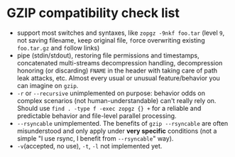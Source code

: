 # GZIP compatibility check list
- support most switches and syntaxes, like `zopgz -9nkf foo.tar` (level `9`, not saving file`n`ame, `k`eep original file, `f`orce overwriting existing `foo.tar.gz` and `f`ollow links)
- pipe (stdin/stdout), restoring file permissions and timestamps, concatenated multi-streams decompression handling, decompression honoring (or discarding) `FNAME` in the header with taking care of path leak attacks, etc. Almost every usual or unusual feature/behavior you can imagine on `gzip`.
- `-r` or `--recursive` unimplemented on purpose: behavior odds on complex scenarios (not human-understandable) can't really rely on. Should use `find . -type f -exec zopgz {} +` for a reliable and predictable behavior and file-level parallel processing.
- `--rsyncable` unimplemented. The benefits of `gzip --rsyncable` are often misunderstood and only apply under **very specific** conditions (not a simple "I use rsync, I benefit from `--rsyncable`" way).
- `-v`(accepted, no use), `-t`, `-l` not implemented yet.